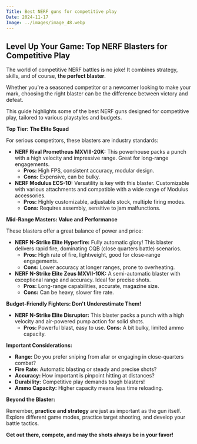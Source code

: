```yaml
---
Title: Best NERF guns for competitive play
Date: 2024-11-17
Image: ../images/image_48.webp
---
```


## Level Up Your Game: Top NERF Blasters for Competitive Play 

The world of competitive NERF battles is no joke! It combines strategy, skills, and of course, **the perfect blaster**.  

Whether you're a seasoned competitor or a newcomer looking to make your mark, choosing the right blaster can be the difference between victory and defeat.  

This guide highlights some of the best NERF guns designed for competitive play, tailored to various playstyles and budgets.

**Top Tier: The Elite Squad**

For serious competitors, these blasters are industry standards:

* **NERF Rival Prometheus MXVIII-20K:** This powerhouse packs a punch with a high velocity and impressive range. Great for long-range engagements. 
    * **Pros:** High FPS, consistent accuracy, modular design.
    * **Cons:** Expensive, can be bulky.
* **NERF Modulus ECS-10:** Versatility is key with this blaster. Customizable with various attachments and compatible with a wide range of Modulus accessories. 
    * **Pros:** Highly customizable, adjustable stock, multiple firing modes.
    * **Cons:** Requires assembly, sensitive to jam malfunctions.

**Mid-Range Masters: Value and Performance**

These blasters offer a great balance of power and price:

* **NERF N-Strike Elite Hyperfire:** Fully automatic glory! This blaster delivers rapid fire, dominating CQB (close quarters battle) scenarios.
    * **Pros:** High rate of fire, lightweight, good for close-range engagements.
    * **Cons:** Lower accuracy at longer ranges, prone to overheating.
* **NERF N-Strike Elite Zeus MXVII-10K:**  A semi-automatic blaster with exceptional range and accuracy. Ideal for precise shots.
    * **Pros:**  Long-range capabilities, accurate, magazine size.
    * **Cons:** Can be heavy, slower fire rate.

**Budget-Friendly Fighters:  Don't Underestimate Them!**

* **NERF N-Strike Elite Disruptor:**  This blaster packs a punch with a high velocity and air-powered pump action for solid shots.
    * **Pros:**  Powerful blast, easy to use. **Cons:** A bit bulky, limited ammo capacity.

**Important Considerations:**

* **Range:**  Do you prefer sniping from afar or engaging in close-quarters combat? 
* **Fire Rate:**  Automatic blasting or steady and precise shots?
* **Accuracy:**  How important is pinpoint hitting at distances?
* **Durability:** Competitive play demands tough blasters!
* **Ammo Capacity:**  Higher capacity means less time reloading.


**Beyond the Blaster:**

Remember, **practice and strategy** are just as important as the gun itself. Explore different game modes, practice target shooting, and develop your battle tactics.  


**Get out there, compete, and may the shots always be in your favor!** 
